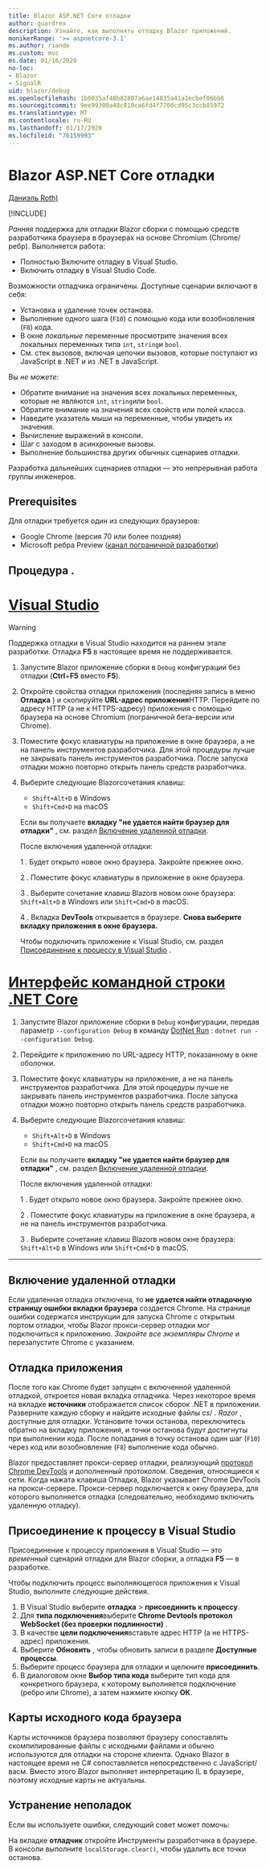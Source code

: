 ```yaml
---
title: Blazor ASP.NET Core отладки
author: guardrex
description: Узнайте, как выполнять отладку Blazor приложений.
monikerRange: '>= aspnetcore-3.1'
ms.author: riande
ms.custom: mvc
ms.date: 01/16/2020
no-loc:
- Blazor
- SignalR
uid: blazor/debug
ms.openlocfilehash: 1b0035af48b82807a6ae14835a41a1ecbef06bb6
ms.sourcegitcommit: 9ee99300a48c810ca6fd4f7700cd95c3ccb85972
ms.translationtype: MT
ms.contentlocale: ru-RU
ms.lasthandoff: 01/17/2020
ms.locfileid: "76159993"
---
```

# <a name="debug-aspnet-core-opno-locblazor"></a>Blazor ASP.NET Core отладки

[Даниэль Roth)](https://github.com/danroth27)

[!INCLUDE[](~/includes/blazorwasm-preview-notice.md)]

*Ранняя* поддержка для отладки Blazor сборки с помощью средств разработчика браузера в браузерах на основе Chromium (Chrome/ребр). Выполняется работа:

* Полностью Включите отладку в Visual Studio.
* Включить отладку в Visual Studio Code.

Возможности отладчика ограничены. Доступные сценарии включают в себя:

* Установка и удаление точек останова.
* Выполнение одного шага (`F10`) с помощью кода или возобновления (`F8`) кода.
* В окне *локальные* переменные просмотрите значения всех локальных переменных типа `int`, `string`и `bool`.
* См. стек вызовов, включая цепочки вызовов, которые поступают из JavaScript в .NET и из .NET в JavaScript.

Вы *не можете*:

* Обратите внимание на значения всех локальных переменных, которые не являются `int`, `string`или `bool`.
* Обратите внимание на значения всех свойств или полей класса.
* Наведите указатель мыши на переменные, чтобы увидеть их значения.
* Вычисление выражений в консоли.
* Шаг с заходом в асинхронные вызовы.
* Выполнение большинства других обычных сценариев отладки.

Разработка дальнейших сценариев отладки — это непрерывная работа группы инженеров.

## <a name="prerequisites"></a>Prerequisites

Для отладки требуется один из следующих браузеров:

* Google Chrome (версия 70 или более поздняя)
* Microsoft ребра Preview ([канал пограничной разработки](https://www.microsoftedgeinsider.com))

## <a name="procedure"></a>Процедура .

# <a name="visual-studiotabvisual-studio"></a>[Visual Studio](#tab/visual-studio)

> [!WARNING]
> Поддержка отладки в Visual Studio находится на раннем этапе разработки. Отладка **F5** в настоящее время не поддерживается.

1. Запустите Blazor приложение сборки в `Debug` конфигурации без отладки (**Ctrl**+**F5** вместо **F5**).
1. Откройте свойства отладки приложения (последняя запись в меню **Отладка** ) и скопируйте **URL-адрес приложения**HTTP. Перейдите по адресу HTTP (а не к HTTPS-адресу) приложения с помощью браузера на основе Chromium (пограничной бета-версии или Chrome).
1. Поместите фокус клавиатуры на приложение в окне браузера, а не на панель инструментов разработчика. Для этой процедуры лучше не закрывать панель инструментов разработчика. После запуска отладки можно повторно открыть панель средств разработчика.
1. Выберите следующие Blazorсочетания клавиш:

   * `Shift+Alt+D` в Windows
   * `Shift+Cmd+D` на macOS

   Если вы получаете **вкладку "не удается найти браузер для отладки"** , см. раздел [Включение удаленной отладки](#enable-remote-debugging).
   
   После включения удаленной отладки:
   
   1 \. Будет открыто новое окно браузера. Закройте прежнее окно.

   2 \. Поместите фокус клавиатуры в приложение в окне браузера.

   3 \. Выберите сочетание клавиш Blazorв новом окне браузера: `Shift+Alt+D` в Windows или `Shift+Cmd+D` в macOS.

   4 \. Вкладка **DevTools** открывается в браузере. **Снова выберите вкладку приложения в окне браузера.**

   Чтобы подключить приложение к Visual Studio, см. раздел [Присоединение к процессу в Visual Studio](#attach-to-process-in-visual-studio) .

# <a name="net-core-clitabnetcore-cli"></a>[Интерфейс командной строки .NET Core](#tab/netcore-cli/)

1. Запустите Blazor приложение сборки в `Debug` конфигурации, передав параметр `--configuration Debug` в команду [DotNet Run](/dotnet/core/tools/dotnet-run) : `dotnet run --configuration Debug`.
1. Перейдите к приложению по URL-адресу HTTP, показанному в окне оболочки.
1. Поместите фокус клавиатуры на приложение, а не на панель инструментов разработчика. Для этой процедуры лучше не закрывать панель инструментов разработчика. После запуска отладки можно повторно открыть панель средств разработчика.
1. Выберите следующие Blazorсочетания клавиш:

   * `Shift+Alt+D` в Windows
   * `Shift+Cmd+D` на macOS

   Если вы получаете **вкладку "не удается найти браузер для отладки"** , см. раздел [Включение удаленной отладки](#enable-remote-debugging).
   
   После включения удаленной отладки:
   
   1 \. Будет открыто новое окно браузера. Закройте прежнее окно.

   2 \. Поместите фокус клавиатуры на приложение в окне браузера, а не на панель инструментов разработчика.

   3 \. Выберите сочетание клавиш Blazorв новом окне браузера: `Shift+Alt+D` в Windows или `Shift+Cmd+D` в macOS.

---

## <a name="enable-remote-debugging"></a>Включение удаленной отладки

Если удаленная отладка отключена, то **не удается найти отладочную страницу ошибки вкладки браузера** создается Chrome. На странице ошибки содержатся инструкции для запуска Chrome с открытым портом отладки, чтобы Blazor прокси-сервер отладки мог подключиться к приложению. *Закройте все экземпляры Chrome* и перезапустите Chrome с указанием.

## <a name="debug-the-app"></a>Отладка приложения

После того как Chrome будет запущен с включенной удаленной отладкой, откроется новая вкладка отладчика. Через некоторое время на вкладке **источники** отображается список сборок .NET в приложении. Разверните каждую сборку и найдите исходные файлы *cs*/ *. Razor* , доступные для отладки. Установите точки останова, переключитесь обратно на вкладку приложения, и точки останова будут достигнуты при выполнении кода. После попадания в точку останова один шаг (`F10`) через код или возобновление (`F8`) выполнение кода обычно.

Blazor предоставляет прокси-сервер отладки, реализующий [протокол Chrome DevTools](https://chromedevtools.github.io/devtools-protocol/) и дополненный протоколом. Сведения, относящиеся к сети. Когда нажата клавиша Отладка, Blazor указывает Chrome DevTools на прокси-сервере. Прокси-сервер подключается к окну браузера, для которого выполняется отладка (следовательно, необходимо включить удаленную отладку).

## <a name="attach-to-process-in-visual-studio"></a>Присоединение к процессу в Visual Studio

Присоединение к процессу приложения в Visual Studio — это *временный* сценарий отладки для Blazor сборки, а отладка **F5** — в разработке.

Чтобы подключить процесс выполняющегося приложения к Visual Studio, выполните следующие действия.

1. В Visual Studio выберите **отладка** > **присоединить к процессу**.
1. Для **типа подключения**выберите **Chrome Devtools протокол WebSocket (без проверки подлинности)** .
1. В качестве **цели подключения**вставьте адрес HTTP (а не HTTPS-адрес) приложения.
1. Выберите **Обновить** , чтобы обновить записи в разделе **Доступные процессы**.
1. Выберите процесс браузера для отладки и щелкните **присоединить**.
1. В диалоговом окне **Выбор типа кода** выберите тип кода для конкретного браузера, к которому выполняется подключение (ребро или Chrome), а затем нажмите кнопку **ОК**.

## <a name="browser-source-maps"></a>Карты исходного кода браузера

Карты источников браузера позволяют браузеру сопоставлять скомпилированные файлы с исходными файлами и обычно используются для отладки на стороне клиента. Однако Blazor в настоящее время не C# сопоставляется непосредственно с JavaScript/васм. Вместо этого Blazor выполняет интерпретацию IL в браузере, поэтому исходные карты не актуальны.

## <a name="troubleshoot"></a>Устранение неполадок

Если вы используете ошибки, следующий совет может помочь:

На вкладке **отладчик** откройте Инструменты разработчика в браузере. В консоли выполните `localStorage.clear()`, чтобы удалить все точки останова.
